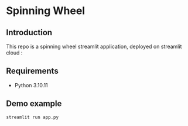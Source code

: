 # Spinning Wheel

## Introduction
This repo is a spinning wheel streamlit application, deployed on streamlit cloud : 

## Requirements
* Python 3.10.11

## Demo example
```bash
streamlit run app.py
```